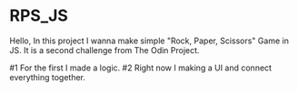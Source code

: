# RPS_JS
Hello,
In this project I wanna make simple "Rock, Paper, Scissors" Game in JS.
It is a second challenge from The Odin Project.

#1 For the first I made a logic.
#2 Right now I making a UI and connect everything together.